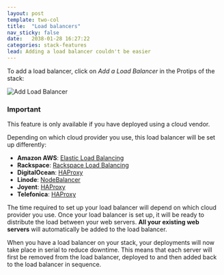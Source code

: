 ```yaml
---
layout: post
template: two-col
title:  "Load balancers"
nav_sticky: false
date:   2038-01-28 16:27:22
categories: stack-features
lead: Adding a load balancer couldn't be easier
---
```


To add a load balancer, click on <i>Add a Load Balancer</i> in the Protips of the stack:

![Add Load Balancer](http://cdn.cloud66.com.s3.amazonaws.com/images/help/load_balancer_protip.png)

<div class="notice">
		<h3>Important</h3>
		<p>This feature is only available if you have deployed using a cloud vendor.</p>
</div>

Depending on which cloud provider you use, this load balancer will be set up differently:

- **Amazon AWS**: [Elastic Load Balancing](http://aws.amazon.com/elasticloadbalancing/)
- **Rackspace**: [Rackspace Load Balancing](http://www.rackspace.com/cloud/load-balancing/)
- **DigitalOcean**: [HAProxy](http://haproxy.1wt.eu/)
- **Linode**: [NodeBalancer](https://www.linode.com/nodebalancers/)
- **Joyent**: [HAProxy](http://haproxy.1wt.eu/)
- **Telefonica**: [HAProxy](http://haproxy.1wt.eu/)

The time required to set up your load balancer will depend on which cloud provider you use. Once your load balancer is set up, it will be ready to distribute the load between your web servers. <strong>All your existing web servers</strong> will automatically be added to the load balancer.

When you have a load balancer on your stack, your deployments will now take place in serial to reduce downtime. This means that each server will first be removed from the load balancer, deployed to and then added back to the load balancer in sequence.
